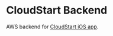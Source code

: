 # CloudStart Backend
AWS backend for [CloudStart iOS app](https://github.com/automatictester/cloudstart).
